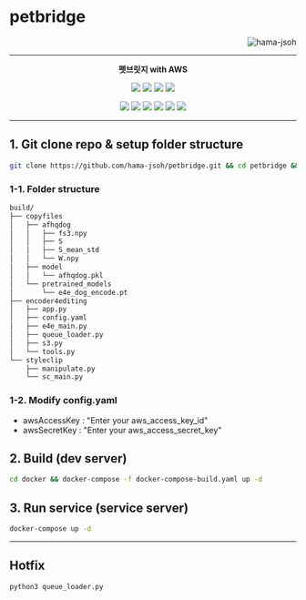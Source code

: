 # petbridge

<p align="right"> <img src="https://komarev.com/ghpvc/?username=hama-jsoh&color=brightgreen" alt="hama-jsoh" /> </p>

----

<p align="center">
  <b> 펫브릿지 with AWS </b>
</p>

<p align="center">
  <img src="https://img.shields.io/badge/version-0.0.4-orange?style=flat-square">
  <img src="https://img.shields.io/badge/Python-3.6.x-3776AB?style=flat-square&logo=Python&logoColor=white">
  <img src="https://img.shields.io/badge/CUDA-11.2.0-76B900?style=flat-square&logo=NVIDIA&logoColor=white">
  <img src="https://img.shields.io/badge/CUDNN-8-76B900?style=flat-square&logo=NVIDIA&logoColor=white">
</p>

<p align="center">
  <img src="https://img.shields.io/badge/AWS-Lambda-FF9900?style=flat-square&logo=AWS-Lambda&logoColor=white">
  <img src="https://img.shields.io/badge/Amazon-EC2-FF9900?style=flat-square&logo=Amazon-EC2&logoColor=white">
  <img src="https://img.shields.io/badge/Amazon-RDS-527FFF?style=flat-square&logo=Amazon-RDS&logoColor=white">
  <img src="https://img.shields.io/badge/Amazon-S3-569A31?style=flat-square&logo=Amazon-S3&logoColor=white">
  
  <img src="https://img.shields.io/badge/Amazon-CloudWatch-FF4F8B?style=flat-square&logo=Amazon-CloudWatch&logoColor=white">
  <img src="https://img.shields.io/badge/Amazon-API_Gateway-A100FF?style=flat-square&logo=Amazon-API-Gateway&logoColor=white">
</p>

----
  
## 1. Git clone repo & setup folder structure
```bash
git clone https://github.com/hama-jsoh/petbridge.git && cd petbridge && bash download.sh
```
    
### 1-1. Folder structure
```bash
build/
├── copyfiles
│   ├── afhqdog
│   │   ├── fs3.npy
│   │   ├── S
│   │   ├── S_mean_std
│   │   └── W.npy
│   ├── model
│   │   └── afhqdog.pkl
│   └── pretrained_models
│       └── e4e_dog_encode.pt
├── encoder4editing
│   ├── app.py
│   ├── config.yaml
│   ├── e4e_main.py
│   ├── queue_loader.py
│   ├── s3.py
│   └── tools.py
└── styleclip
    ├── manipulate.py
    └── sc_main.py
```
  
### 1-2. Modify config.yaml
- awsAccessKey : "Enter your aws_access_key_id"
- awsSecretKey : "Enter your aws_access_secret_key"

## 2. Build (dev server)
```bash
cd docker && docker-compose -f docker-compose-build.yaml up -d
```

## 3. Run service (service server)
```bash
docker-compose up -d
```

----

## Hotfix
```bash
python3 queue_loader.py
```
